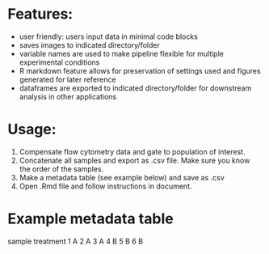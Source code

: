 # Features:
- user friendly: users input data in minimal code blocks
- saves images to indicated directory/folder
- variable names are used to make pipeline flexible for multiple experimental conditions
- R markdown feature allows for preservation of settings used and figures generated for later reference
- dataframes are exported to indicated directory/folder for downstream analysis in other applications

# Usage:
1. Compensate flow cytometry data and gate to population of interest.
2. Concatenate all samples and export as .csv file. Make sure you know the order of the samples.
3. Make a metadata table (see example below) and save as .csv
4. Open .Rmd file and follow instructions in document.

# Example metadata table
sample  treatment
1           A
2           A
3           A
4           B
5           B
6           B
